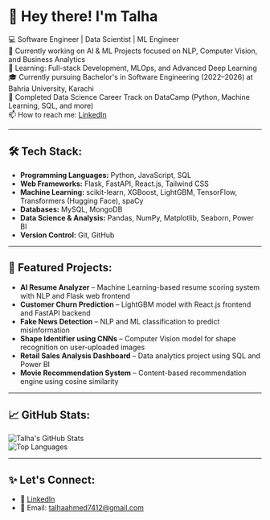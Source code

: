 # 👋 Hey there! I'm Talha

💻 Software Engineer | Data Scientist | ML Engineer  
🔭 Currently working on AI & ML Projects focused on NLP, Computer Vision, and Business Analytics  
🌱 Learning: Full-stack Development, MLOps, and Advanced Deep Learning  
🎓 Currently pursuing Bachelor's in Software Engineering (2022–2026) at Bahria University, Karachi  
📜 Completed Data Science Career Track on DataCamp (Python, Machine Learning, SQL, and more)  
📫 How to reach me: [LinkedIn](https://www.linkedin.com/in/talha-ahmed-a3666428b) 

---

## 🛠️ Tech Stack:

- **Programming Languages:** Python, JavaScript, SQL  
- **Web Frameworks:** Flask, FastAPI, React.js, Tailwind CSS  
- **Machine Learning:** scikit-learn, XGBoost, LightGBM, TensorFlow, Transformers (Hugging Face), spaCy  
- **Databases:** MySQL, MongoDB  
- **Data Science & Analysis:** Pandas, NumPy, Matplotlib, Seaborn, Power BI  
- **Version Control:** Git, GitHub  

---

## 🚀 Featured Projects:

- **AI Resume Analyzer** – Machine Learning-based resume scoring system with NLP and Flask web frontend  
- **Customer Churn Prediction** – LightGBM model with React.js frontend and FastAPI backend  
- **Fake News Detection** – NLP and ML classification to predict misinformation  
- **Shape Identifier using CNNs** – Computer Vision model for shape recognition on user-uploaded images  
- **Retail Sales Analysis Dashboard** – Data analytics project using SQL and Power BI  
- **Movie Recommendation System** – Content-based recommendation engine using cosine similarity  

---

## 📈 GitHub Stats:

![Talha's GitHub Stats](https://github-readme-stats.vercel.app/api?username=your-github-username&show_icons=true&theme=radical)  
![Top Languages](https://github-readme-stats.vercel.app/api/top-langs/?username=your-github-username&layout=compact&theme=radical)

---

## ✨ Let's Connect:

- 💼 [LinkedIn](https://www.linkedin.com/in/talha-ahmed-a3666428b)  
- 📧 Email: talhaahmed7412@gmail.com  

